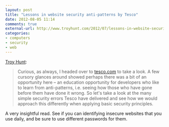 ```yaml
---
layout: post
title: "Lessons in website security anti-patterns by Tesco"
date: 2012-08-05 11:14
comments: true
external-url: http://www.troyhunt.com/2012/07/lessons-in-website-security-anti.html
categories: 
- computers
- security
- web
---
```


[Troy Hunt][source]:

> Curious, as always, I headed over to [tesco.com](http://tesco.com) to take a look. A few cursory glances around showed perhaps there was a bit of an opportunity here – an education opportunity for developers who like to learn from anti-patterns, i.e. seeing how those who have gone before them have done it wrong. So let's take a look at the many simple security errors Tesco have delivered and see how we would approach this differently when applying basic security principles.

A very insightful read. See if you can identifying insecure websites that you use daily, and be sure to use different passwords for them.

[source]: http://www.troyhunt.com/2012/07/lessons-in-website-security-anti.html